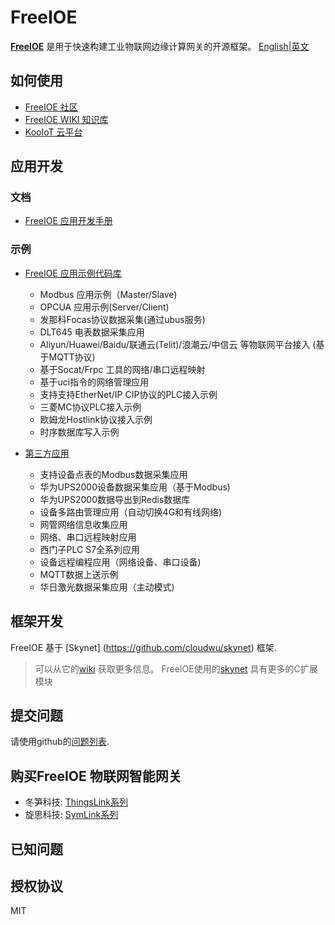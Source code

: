 # FreeIOE

**[FreeIOE](http://freeioe.org)** 是用于快速构建工业物联网边缘计算网关的开源框架。 [English|英文](/README.md)

## 如何使用

* [FreeIOE 社区](http://freeioe.org)
* [FreeIOE WIKI 知识库](http://wiki.freeioe.org)
* [KooIoT 云平台](http://iot.kooiot.cn)

## 应用开发

### 文档

* [FreeIOE 应用开发手册](https://freeioe.gitbook.io/doc/)

### 示例

* [FreeIOE 应用示例代码库](https://github.com/freeioe/freeioe_example_apps)
  * Modbus 应用示例（Master/Slave)
  * OPCUA 应用示例(Server/Client)
  * 发那科Focas协议数据采集(通过ubus服务)
  * DLT645 电表数据采集应用
  * Aliyun/Huawei/Baidu/联通云(Telit)/浪潮云/中信云 等物联网平台接入 (基于MQTT协议)
  * 基于Socat/Frpc 工具的网络/串口远程映射
  * 基于uci指令的网络管理应用
  * 支持支持EtherNet/IP CIP协议的PLC接入示例
  * 三菱MC协议PLC接入示例
  * 欧姆龙Hostlink协议接入示例
  * 时序数据库写入示例

* [第三方应用](https://github.com/viccom/myfreeioe_apps)
  * 支持设备点表的Modbus数据采集应用
  * 华为UPS2000设备数据采集应用（基于Modbus)
  * 华为UPS2000数据导出到Redis数据库
  * 设备多路由管理应用（自动切换4G和有线网络)
  * 网管网络信息收集应用
  * 网络、串口远程映射应用
  * 西门子PLC S7全系列应用
  * 设备远程编程应用（网络设备、串口设备)
  * MQTT数据上送示例
  * 华日激光数据采集应用（主动模式)

## 框架开发

FreeIOE 基于 [Skynet] (https://github.com/cloudwu/skynet) 框架.

> 可以从它的[wiki](https://github.com/cloudwu/skynet/wiki) 获取更多信息。
> FreeIOE使用的[skynet](https://github.com/srdgame/skynet) 具有更多的C扩展模块

## 提交问题

请使用github的[问题列表](https://github.com/freeioe/freeioe/issues).

## 购买FreeIOE 物联网智能网关

* 冬笋科技: [ThingsLink系列](https://www.kooiot.com/)
* 旋思科技: [SymLink系列](http://www.symid.com/)

## 已知问题

## 授权协议

MIT
